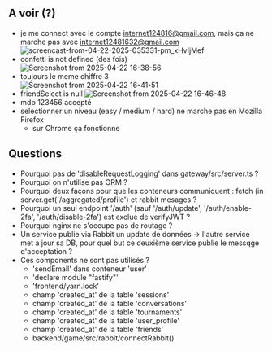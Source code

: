 ## A voir (?)
* je me connect avec le compte internet124816@gmail.com, mais ça ne marche pas avec internet12481632@gmail.com
  ![screencast-from-04-22-2025-035331-pm_xHvIjMef](https://github.com/user-attachments/assets/75af8113-374e-4598-a9ef-06eb0cb1fab6)
* confetti is not defined (des fois)
  ![Screenshot from 2025-04-22 16-38-56](https://github.com/user-attachments/assets/238a201e-b399-4e2b-aba1-21a2ea6b64c7)
* toujours le meme chiffre 3  
  ![Screenshot from 2025-04-22 16-41-51](https://github.com/user-attachments/assets/5784b356-b2bb-4714-af2c-dc869f84d834)
* friendSelect is null
  ![Screenshot from 2025-04-22 16-46-48](https://github.com/user-attachments/assets/86c15633-4529-4cd3-995e-dac8c8ccfe52)
* mdp 123456 accepté
* selectionner un niveau (easy / medium / hard) ne marche pas en Mozilla Firefox
  + sur Chrome ça fonctionne   

## Questions
* Pourquoi pas de 'disableRequestLogging' dans gateway/src/server.ts ?
* Pourquoi on n'utilise pas ORM ?
* Pourquoi deux façons pour que les conteneurs communiquent : fetch (in server.get('/aggregated/profile') et rabbit mesages ?
* Pourquoi un seul endpoint '/auth' (sauf '/auth/update', '/auth/enable-2fa', '/auth/disable-2fa') est exclue de verifyJWT ?
* Pourquoi nginx ne s'occupe pas de routage ?
* Un service publie via Rabbit un update de données -> l'autre service met à jour sa DB, pour quel but ce deuxième service publie le messqge d'acceptation ?  
* Ces components ne sont pas utilisés ?
  + 'sendEmail' dans conteneur 'user'
  + 'declare module "fastify"'
  + 'frontend/yarn.lock'
  + champ 'created_at' de la table 'sessions'
  + champ 'created_at' de la table 'conversations'
  + champ 'created_at' de la table 'tournaments'
  + champ 'created_at' de la table 'user_profile'
  + champ 'created_at' de la table 'friends'
  + backend/game/src/rabbit/connectRabbit()
